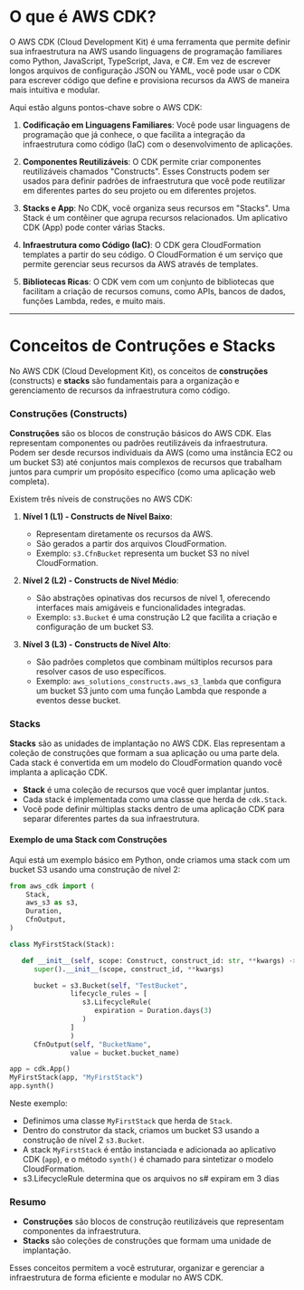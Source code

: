 # O que é AWS CDK?

O AWS CDK (Cloud Development Kit) é uma ferramenta que permite definir sua infraestrutura na AWS usando linguagens de programação familiares como Python, JavaScript, TypeScript, Java, e C#. Em vez de escrever longos arquivos de configuração JSON ou YAML, você pode usar o CDK para escrever código que define e provisiona recursos da AWS de maneira mais intuitiva e modular.

Aqui estão alguns pontos-chave sobre o AWS CDK:

1. **Codificação em Linguagens Familiares**: Você pode usar linguagens de programação que já conhece, o que facilita a integração da infraestrutura como código (IaC) com o desenvolvimento de aplicações.

2. **Componentes Reutilizáveis**: O CDK permite criar componentes reutilizáveis chamados "Constructs". Esses Constructs podem ser usados para definir padrões de infraestrutura que você pode reutilizar em diferentes partes do seu projeto ou em diferentes projetos.

3. **Stacks e App**: No CDK, você organiza seus recursos em "Stacks". Uma Stack é um contêiner que agrupa recursos relacionados. Um aplicativo CDK (App) pode conter várias Stacks.

4. **Infraestrutura como Código (IaC)**: O CDK gera CloudFormation templates a partir do seu código. O CloudFormation é um serviço que permite gerenciar seus recursos da AWS através de templates.

5. **Bibliotecas Ricas**: O CDK vem com um conjunto de bibliotecas que facilitam a criação de recursos comuns, como APIs, bancos de dados, funções Lambda, redes, e muito mais.
---

# Conceitos de Contruções e Stacks

No AWS CDK (Cloud Development Kit), os conceitos de **construções** (constructs) e **stacks** são fundamentais para a organização e gerenciamento de recursos da infraestrutura como código.

### Construções (Constructs)

**Construções** são os blocos de construção básicos do AWS CDK. Elas representam componentes ou padrões reutilizáveis da infraestrutura. Podem ser desde recursos individuais da AWS (como uma instância EC2 ou um bucket S3) até conjuntos mais complexos de recursos que trabalham juntos para cumprir um propósito específico (como uma aplicação web completa).

Existem três níveis de construções no AWS CDK:

1. **Nível 1 (L1) - Constructs de Nível Baixo**:
   - Representam diretamente os recursos da AWS.
   - São gerados a partir dos arquivos CloudFormation.
   - Exemplo: `s3.CfnBucket` representa um bucket S3 no nível CloudFormation.

2. **Nível 2 (L2) - Constructs de Nível Médio**:
   - São abstrações opinativas dos recursos de nível 1, oferecendo interfaces mais amigáveis e funcionalidades integradas.
   - Exemplo: `s3.Bucket` é uma construção L2 que facilita a criação e configuração de um bucket S3.

3. **Nível 3 (L3) - Constructs de Nível Alto**:
   - São padrões completos que combinam múltiplos recursos para resolver casos de uso específicos.
   - Exemplo: `aws_solutions_constructs.aws_s3_lambda` que configura um bucket S3 junto com uma função Lambda que responde a eventos desse bucket.

### Stacks

**Stacks** são as unidades de implantação no AWS CDK. Elas representam a coleção de construções que formam a sua aplicação ou uma parte dela. Cada stack é convertida em um modelo do CloudFormation quando você implanta a aplicação CDK.

- **Stack** é uma coleção de recursos que você quer implantar juntos. 
- Cada stack é implementada como uma classe que herda de `cdk.Stack`.
- Você pode definir múltiplas stacks dentro de uma aplicação CDK para separar diferentes partes da sua infraestrutura.

#### Exemplo de uma Stack com Construções

Aqui está um exemplo básico em Python, onde criamos uma stack com um bucket S3 usando uma construção de nível 2:

```python
from aws_cdk import (
    Stack,
    aws_s3 as s3,
    Duration,
    CfnOutput,
)

class MyFirstStack(Stack):

   def __init__(self, scope: Construct, construct_id: str, **kwargs) -> None:
      super().__init__(scope, construct_id, **kwargs)

      bucket = s3.Bucket(self, "TestBucket",
               lifecycle_rules = [
                  s3.LifecycleRule(
                     expiration = Duration.days(3)
                  )
               ]
               )
      CfnOutput(self, "BucketName", 
               value = bucket.bucket_name)

app = cdk.App()
MyFirstStack(app, "MyFirstStack")
app.synth()
```

Neste exemplo:
- Definimos uma classe `MyFirstStack` que herda de `Stack`.
- Dentro do construtor da stack, criamos um bucket S3 usando a construção de nível 2 `s3.Bucket`.
- A stack `MyFirstStack` é então instanciada e adicionada ao aplicativo CDK (`app`), e o método `synth()` é chamado para sintetizar o modelo CloudFormation.
- s3.LifecycleRule determina que os arquivos no s# expiram em 3 dias

### Resumo

- **Construções** são blocos de construção reutilizáveis que representam componentes da infraestrutura.
- **Stacks** são coleções de construções que formam uma unidade de implantação.

Esses conceitos permitem a você estruturar, organizar e gerenciar a infraestrutura de forma eficiente e modular no AWS CDK.
